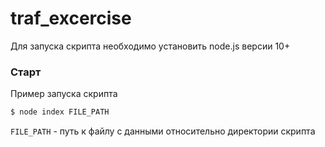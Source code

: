 # traf_excercise

Для запуска скрипта необходимо установить node.js версии 10+

### Старт

Пример запуска скрипта

```sh
$ node index FILE_PATH
```

`FILE_PATH` - путь к файлу с данными относительно директории скрипта
